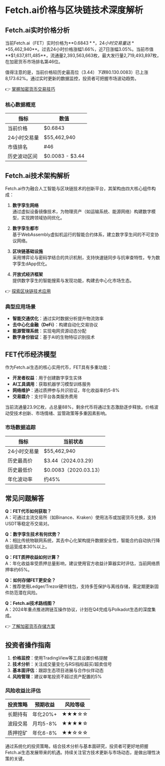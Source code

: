 # Fetch.ai价格与区块链技术深度解析

## Fetch.ai实时价格分析

当前Fetch.ai（FET）实时价格为**$0.6843**，24小时交易量达**$55,462,940**。过去24小时价格涨幅1.66%，近7日涨幅3.05%。当前市值**$1,637,811,485**，流通量2,393,563,663枚，最大发行量2,719,493,897枚，在加密货币市场排名第46位。

值得注意的是，当前价格较历史最高位（$3.44）下跌80.13%，但较历史最低位（$0.0083）已上涨8,173.62%。通过实时更新的数据监控，投资者可把握市场波动趋势。

👉 [掌握加密货币交易技巧](https://bit.ly/okx_welcome)

### 核心数据概览

| 指标            | 数值                     |
|-----------------|--------------------------|
| 当前价格        | $0.6843                 |
| 24小时交易量    | $55,462,940             |
| 市值排名        | #46                     |
| 历史波动区间    | $0.0083 - $3.44         |

## Fetch.ai技术架构解析

Fetch.ai作为融合人工智能与区块链技术的创新平台，其架构由四大核心组件构成：

1. **数字孪生网络**  
   通过虚拟设备镜像技术，为物理资产（如运输系统、能源网络）构建数字模型，实现跨领域协同优化。

2. **数字孪生都市**  
   基于WebAssembly虚拟机运行的智能合约体系，建立数字孪生间的不可变协议网络。

3. **区块链基础设施**  
   采用博弈论与密码学结合的共识机制，支持快速链同步与抗审查特性，专为数字孪生dApp优化。

4. **开放式经济框架**  
   提供数字孪生的智能搜索与发现功能，构建去中心化市场生态。

👉 [探索区块链技术应用](https://bit.ly/okx_welcome)

### 典型应用场景

- **智能交通优化**：通过实时数据分析提升物流效率
- **去中心化金融（DeFi）**：构建自动化交易协议
- **能源管理系统**：实现电网资源动态分配
- **数字身份验证**：基于AI的生物特征识别技术

## FET代币经济模型

作为Fetch.ai生态的核心实用代币，FET具有多重功能：

- **开发者权益**：用于创建数字孪生实体
- **AI工具调用**：获取机器学习模型训练服务
- **网络维护**：通过质押参与共识验证，年化收益率约5-8%
- **交易媒介**：支付平台各类服务费用

当前流通量23.9亿枚，占总量88%，剩余代币将通过生态激励逐步释放。价格波动受技术创新、市场情绪、监管政策等多重因素影响。

### 市场数据追踪

| 指标                | 当前状态             |
|---------------------|----------------------|
| 24小时交易量        | $55,462,940         |
| 历史最高价          | $3.44（2024.03.29） |
| 历史最低价          | $0.0083（2020.03.13）|
| 年化波动率          | 约45%                |

## 常见问题解答

**Q：FET代币如何获取？**  
A：可通过主流交易所（如Binance、Kraken）使用法币或加密货币兑换，支持USDT等稳定币交易对。

**Q：数字孪生技术有何优势？**  
A：相比传统物联网系统，其去中心化架构提升数据安全性，智能合约自动执行降低运营成本30%以上。

**Q：FET质押收益如何计算？**  
A：年化收益率受质押总量影响，建议使用官方收益计算器实时评估，当前网络质押率约65%。

**Q：如何存储FET更安全？**  
A：推荐使用Ledger/Trezor硬件钱包，支持多签保护与离线存储，需定期更新固件防范潜在风险。

**Q：Fetch.ai技术路线图？**  
A：2024年重点推进跨链互操作协议，计划在Q4完成与Polkadot生态的深度集成。

👉 [了解加密货币存储方案](https://bit.ly/okx_welcome)

## 投资者操作指南

1. **价格监控**：使用TradingView等工具设置价格提醒
2. **技术分析**：关注成交量变化与RSI指标超买/超卖信号
3. **基本面评估**：跟踪生态项目进展与合作伙伴动态
4. **风险管理**：建议单笔投资不超过资产配置的5%

### 风险收益比评估

| 投资策略    | 预期收益 | 风险等级 |
|-------------|----------|----------|
| 长期持有    | 年化20%+ | ★★★☆☆    |
| 波段交易    | 月均5-8% | ★★★★☆    |
| 质押挖矿    | 年化6-8% | ★★☆☆☆    |

通过系统化的投资策略，结合技术分析与基本面研究，投资者可更好地把握Fetch.ai生态发展带来的机遇。持续关注官方技术更新与市场动态，是做出理性决策的关键。